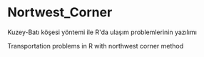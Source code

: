 # Nortwest_Corner

Kuzey-Batı köşesi yöntemi ile R'da ulaşım problemlerinin yazılımı 

Transportation problems in R with northwest corner method
